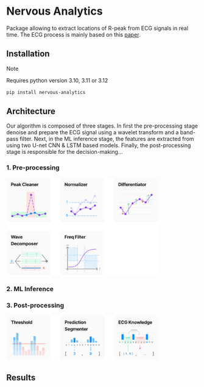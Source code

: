 # Nervous Analytics

Package allowing to extract locations of R-peak from ECG signals in real time.
The ECG process is mainly based on this [paper](https://doi.org/10.1016/j.eswa.2022.117187).

## Installation

> [!NOTE]
> Requires python version 3.10, 3.11 or 3.12
> ```bash
> pip install nervous-analytics
> ```


## Architecture

Our algorithm is composed of three stages. In first the pre-processing stage denoise and prepare the ECG signal using
a wavelet transform and a band-pass filter. Next, in the ML inference stage, the features are extracted from
using two U-net CNN & LSTM based models. Finally, the post-processing stage is responsible for the decision-making...

### 1. Pre-processing

<img src="nervous_analytics/assets/pre_process_modules.png" width="400">

### 2. ML Inference

### 3. Post-processing

<img src="nervous_analytics/assets/post_process_modules.png" width="400">

## Results
